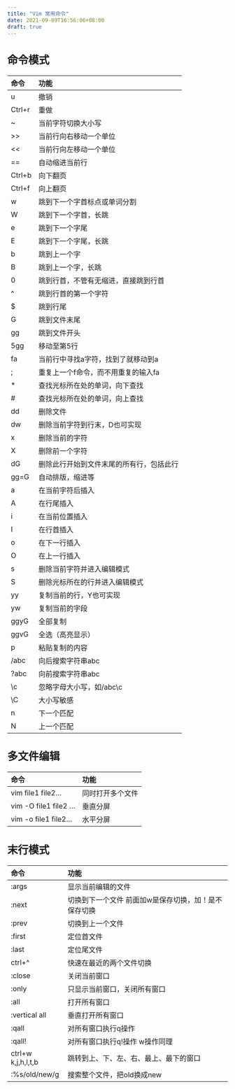 ```yaml
---
title: "Vim 常用命令"
date: 2021-09-09T16:56:06+08:00
draft: true
---
```


<font size=3px>

## 命令模式

| 命令   | 功能                                     |
| :----- | :--------------------------------------- |
| u      | 撤销                                     |
| Ctrl+r | 重做                                     |
| ~      | 当前字符切换大小写                       |
| \>>    | 当前行向右移动一个单位                   |
| <<     | 当前行向左移动一个单位                   |
| ==     | 自动缩进当前行                           |
| Ctrl+b | 向下翻页                                 |
| Ctrl+f | 向上翻页                                 |
| w      | 跳到下一个字首标点或单词分割             |
| W      | 跳到下一个字首，长跳                     |
| e      | 跳到下一个字尾                           |
| E      | 跳到下一个字尾，长跳                     |
| b      | 跳到上一个字                             |
| B      | 跳到上一个字，长跳                       |
| 0      | 跳到行首，不管有无缩进，直接跳到行首     |
| ^      | 跳到行首的第一个字符                     |
| $      | 跳到行尾                                 |
| G      | 跳到文件末尾                             |
| gg     | 跳到文件开头                             |
| 5gg    | 移动至第5行                              |
| fa     | 当前行中寻找a字符，找到了就移动到a       |
| ;      | 重复上一个f命令，而不用重复的输入fa      |
| \*     | 查找光标所在处的单词，向下查找           |
| #      | 查找光标所在处的单词，向上查找           |
| dd     | 删除文件                                 |
| dw     | 删除当前字符到行末，D也可实现            |
| x      | 删除当前的字符                           |
| X      | 删除前一个字符                           |
| dG     | 删除此行开始到文件末尾的所有行，包括此行 |
| gg=G   | 自动排版，缩进等                         |
| a      | 在当前字符后插入                         |
| A      | 在行尾插入                               |
| i      | 在当前位置插入                           |
| I      | 在行首插入                               |
| o      | 在下一行插入                             |
| O      | 在上一行插入                             |
| s      | 删除当前字符并进入编辑模式               |
| S      | 删除光标所在的行并进入编辑模式           |
| yy     | 复制当前的行，Y也可实现                  |
| yw     | 复制当前的字段                           |
| ggyG   | 全部复制                                 |
| ggvG   | 全选（高亮显示）                         |
| p      | 粘贴复制的内容                           |
| /abc   | 向后搜索字符串abc                        |
| ?abc   | 向前搜索字符串abc                        |
| \c     | 忽略字母大小写，如/abc\c                 |
| \C     | 大小写敏感                               |
| n      | 下一个匹配                               |
| N      | 上一个匹配                               |



## 多文件编辑  

| 命令                 | 功能             |
| :------------------- | :--------------- |
| vim file1 file2…     | 同时打开多个文件 |
| vim -O file1 file2 … | 垂直分屏         |
| vim -o file1 file2…  | 水平分屏         |



## 末行模式

| 命令               | 功能                                                    |
| :----------------- | :------------------------------------------------------ |
| :args              | 显示当前编辑的文件                                      |
| :next              | 切换到下一个文件    前面加w是保存切换，加！是不保存切换 |
| :prev              | 切换到上一个文件                                        |
| :first             | 定位首文件                                              |
| :last              | 定位尾文件                                              |
| ctrl+^             | 快速在最近的两个文件切换                                |
| :close             | 关闭当前窗口                                            |
| :only              | 只显示当前窗口，关闭所有窗口                            |
| :all               | 打开所有窗口                                            |
| :vertical all      | 垂直打开所有窗口                                        |
| :qall              | 对所有窗口执行q操作                                     |
| :qall!             | 对所有窗口执行q!操作  w操作同理                         |
| ctrl+w k,j,h,l,t,b | 跳转到上、下、左、右、最上、最下的窗口                  |
| :%s/old/new/g      | 搜索整个文件，把old换成new                              |

 
